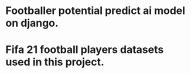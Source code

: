 # Footballer potential predict ai model on django.
# Fifa 21 football players datasets used in this project.
